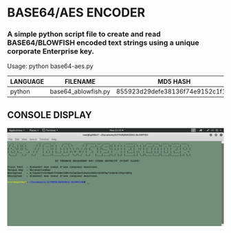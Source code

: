 # BASE64/AES ENCODER
### A simple python script file to create and read BASE64/BLOWFISH encoded text strings using a unique corporate Enterprise key.

Usage: python base64-aes.py

| LANGUAGE | FILENAME            | MD5 HASH                         |
|------    |------               | -------                          |
| python   | base64_ablowfish.py | 855923d29defe38136f74e9152c1f1f6 |

## CONSOLE DISPLAY
![Screenshot](picture1.png)
